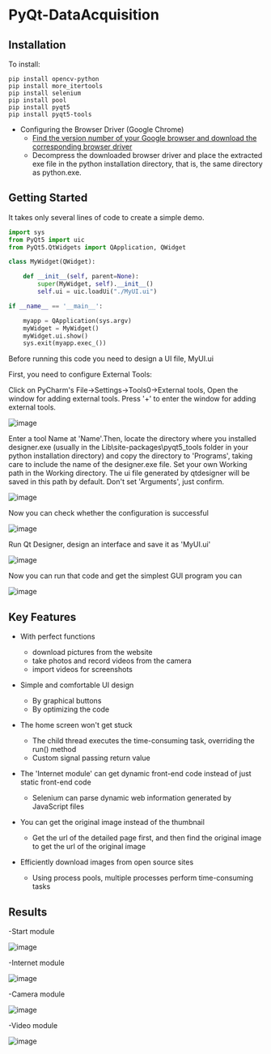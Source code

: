 # PyQt-DataAcquisition

## Installation

To install:
```
pip install opencv-python
pip install more_itertools
pip install selenium
pip install pool
pip install pyqt5
pip install pyqt5-tools
```
- Configuring the Browser Driver (Google Chrome)
  * [Find the version number of your Google browser and download the corresponding browser driver](https://registry.npmmirror.com/binary.html?path=chromedriver/)
  * Decompress the downloaded browser driver and place the extracted exe file in the python installation directory, that is, the same directory as python.exe.


## Getting Started

It takes only several lines of code to create a simple demo.

```python
import sys
from PyQt5 import uic
from PyQt5.QtWidgets import QApplication, QWidget

class MyWidget(QWidget):

    def __init__(self, parent=None):
        super(MyWidget, self).__init__()
        self.ui = uic.loadUi("./MyUI.ui")

if __name__ == '__main__':

    myapp = QApplication(sys.argv)
    myWidget = MyWidget()
    myWidget.ui.show()
    sys.exit(myapp.exec_())
```

Before running this code you need to design a UI file, MyUI.ui

First, you need to configure External Tools:

Click on PyCharm's File->Settings->Tools0->External tools, Open the window for adding external tools. Press '+' to enter the window for adding external tools. 

![image](https://user-images.githubusercontent.com/95462696/204622394-afb58711-75dc-4934-8fe1-a8c8d7134f15.png)

Enter a tool Name at 'Name'.Then, locate the directory where you installed designer.exe (usually in the Lib\site-packages\pyqt5_tools folder in your python installation directory) and copy the directory to 'Programs', taking care to include the name of the designer.exe file. Set your own Working path in the Working directory. The ui file generated by qtdesigner will be saved in this path by default. Don't set 'Arguments', just confirm.

![image](https://user-images.githubusercontent.com/95462696/204622257-8e8e9f0f-47d4-4f6c-8ed5-30e7ac4175e1.png)

Now you can check whether the configuration is successful

![image](https://user-images.githubusercontent.com/95462696/204622731-32600f77-9007-465a-9707-950e79110c9b.png)

Run Qt Designer, design an interface and save it as 'MyUI.ui'

![image](https://user-images.githubusercontent.com/95462696/204623230-b9b6ebc5-f7e1-49f2-858f-63f545e56abb.png)

Now you can run that code and get the simplest GUI program you can

![image](https://user-images.githubusercontent.com/95462696/204623713-ca7ebc21-f602-44f5-8a06-e768cc218406.png)

## Key Features

- With perfect functions
  * download pictures from the website
  * take photos and record videos from the camera
  * import videos for screenshots

- Simple and comfortable UI design
  * By graphical buttons
  * By optimizing the code

- The home screen won't get stuck
  * The child thread executes the time-consuming task, overriding the run() method
  * Custom signal passing return value

- The 'Internet module' can get dynamic front-end code instead of just static front-end code
  * Selenium can parse dynamic web information generated by JavaScript files

- You can get the original image instead of the thumbnail
  * Get the url of the detailed page first, and then find the original image to get the url of the original image

- Efficiently download images from open source sites
  * Using process pools, multiple processes perform time-consuming tasks

## Results

-Start module

![image](https://user-images.githubusercontent.com/95462696/204687355-8c344426-18c1-4a92-8d83-a8f7aa4713fc.png)

-Internet module

![image](https://user-images.githubusercontent.com/95462696/204687389-bf540bab-17ec-4cc9-a577-12255594391f.png)

-Camera module

![image](https://user-images.githubusercontent.com/95462696/204687532-e9d008e0-8fbe-4e82-bb05-3ea5df88a699.png)

-Video module

![image](https://user-images.githubusercontent.com/95462696/204687581-f5a86938-d68d-4bf5-bad1-b9acd6721ff9.png)


